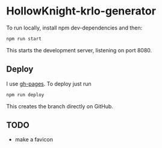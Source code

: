 # HollowKnight-krlo-generator

To run locally, install npm dev-dependencies and then:
```bash
npm run start
```

This starts the development server, listening on port 8080.

## Deploy
I use [gh-pages](https://www.npmjs.com/package/gh-pages). To deploy just run
```bash
npm run deploy
```

This creates the branch directly on GitHub.

## TODO
- make a favicon
